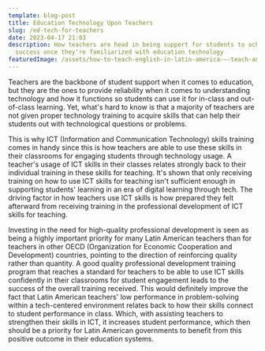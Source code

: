 ```yaml
---
template: blog-post
title: Education Technology Upon Teachers
slug: /ed-tech-for-teachers
date: 2023-04-17 21:03
description: How teachers are head in being support for students to achieve
  success once they're familiarized with education technology
featuredImage: /assets/how-to-teach-english-in-latin-america-–-teach-and-enjoy1.jpg
---
```

Teachers are the backbone of student support when it comes to education, but they are the ones to provide reliability when it comes to understanding technology and how it functions so students can use it for in-class and out-of-class learning. Yet, what's hard to know is that a majority of teachers are not given proper technology training to acquire skills that can help their students out with technological questions or problems. 

This is why ICT (Information and Communication Technology) skills training comes in handy since this is how teachers are able to use these skills in their classrooms for engaging students through technology usage. A teacher's usage of ICT skills in their classes relates strongly back to their individual training in these skills for teaching. It's shown that only receiving training on how to use ICT skills for teaching isn't sufficient enough in supporting students' learning in an era of digital learning through tech. The driving factor in how teachers use ICT skills is how prepared they felt afterward from receiving training in the professional development of ICT skills for teaching. 

Investing in the need for high-quality professional development is seen as being a highly important priority for many Latin American teachers than for teachers in other OECD (Organization for Economic Cooperation and Development) countries, pointing to the direction of reinforcing quality rather than quantity. A good quality professional development training program that reaches a standard for teachers to be able to use ICT skills confidently in their classrooms for student engagement leads to the success of the overall training received. This would definitely improve the fact that Latin American teachers' low performance in problem-solving within a tech-centered environment relates back to how their skills connect to student performance in class. Which, with assisting teachers to strengthen their skills in ICT, it increases student performance, which then should be a priority for Latin American governments to benefit from this positive outcome in their education systems.